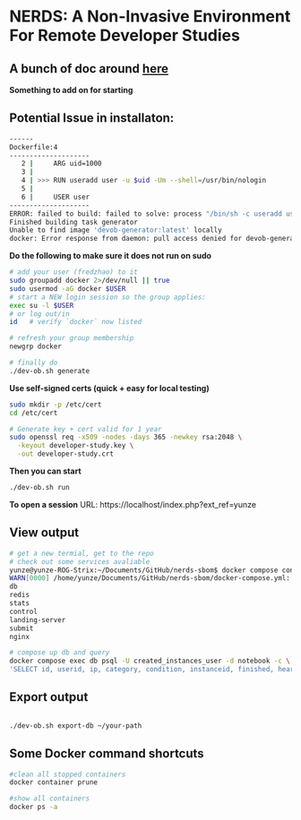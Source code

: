 # NERDS: A Non-Invasive Environment For Remote Developer Studies

**A bunch of doc around [here](doc/tech.md)**
-----

**Something to add on for starting**
## Potential Issue in installaton:

```bash
------
Dockerfile:4
--------------------
   2 |     ARG uid=1000
   3 |     
   4 | >>> RUN useradd user -u $uid -Um --shell=/usr/bin/nologin
   5 |     
   6 |     USER user
--------------------
ERROR: failed to build: failed to solve: process "/bin/sh -c useradd user -u $uid -Um --shell=/usr/bin/nologin" did not complete successfully: exit code: 4
Finished building task generator
Unable to find image 'devob-generator:latest' locally
docker: Error response from daemon: pull access denied for devob-generator, repository does not exist or may require 'docker login': denied: requested access to the resource is denied

```

**Do the following to make sure it does not run on sudo** 
```bash
# add your user (fredzhao) to it
sudo groupadd docker 2>/dev/null || true
sudo usermod -aG docker $USER
# start a NEW login session so the group applies:
exec su -l $USER
# or log out/in
id   # verify `docker` now listed

# refresh your group membership
newgrp docker

# finally do 
./dev-ob.sh generate

```


**Use self-signed certs (quick + easy for local testing)**

```bash
sudo mkdir -p /etc/cert
cd /etc/cert

# Generate key + cert valid for 1 year
sudo openssl req -x509 -nodes -days 365 -newkey rsa:2048 \
  -keyout developer-study.key \
  -out developer-study.crt

```

**Then you can start**

```bash
./dev-ob.sh run
```

**To open a session**
URL: https://localhost/index.php?ext_ref=yunze


## View output

```bash
# get a new termial, get to the repo 
# check out some services avaliable
yunze@yunze-ROG-Strix:~/Documents/GitHub/nerds-sbom$ docker compose config --services
WARN[0000] /home/yunze/Documents/GitHub/nerds-sbom/docker-compose.yml: the attribute `version` is obsolete, it will be ignored, please remove it to avoid potential confusion 
db
redis
stats
control
landing-server
submit
nginx

# compose up db and query
docker compose exec db psql -U created_instances_user -d notebook -c \
'SELECT id, userid, ip, category, condition, instanceid, finished, heartbeat, "instanceTerminated" FROM "createdInstances" ORDER BY id DESC LIMIT 20;'

```

## Export output
```bash

./dev-ob.sh export-db ~/your-path

```

## Some Docker command shortcuts 

```bash
#clean all stopped containers
docker container prune

#show all containers 
docker ps -a
```